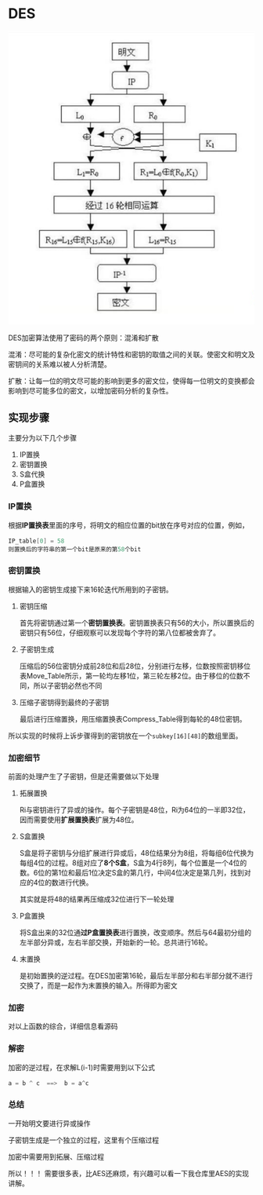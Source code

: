 # DES
![DES](/des.png)

DES加密算法使用了密码的两个原则：混淆和扩散

 混淆：尽可能的复杂化密文的统计特性和密钥的取值之间的关联。使密文和明文及密钥间的关系难以被人分析清楚。

 扩散：让每一位的明文尽可能的影响到更多的密文位，使得每一位明文的变换都会影响到尽可能多位的密文，以增加密码分析的复杂性。

## 实现步骤

主要分为以下几个步骤

1. IP置换
2. 密钥置换
3. S盒代换
4. P盒置换

### IP置换

根据**IP置换表**里面的序号，将明文的相应位置的bit放在序号对应的位置，例如，

``` c
IP_table[0] = 58
则置换后的字符串的第一个bit是原来的第58个bit
```

### 密钥置换

根据输入的密钥生成接下来16轮迭代所用到的子密钥。

1. 密钥压缩

   首先将密钥通过第一个**密钥置换表**。密钥置换表只有56的大小，所以置换后的密钥只有56位，仔细观察可以发现每个字符的第八位都被舍弃了。

2. 子密钥生成

   压缩后的56位密钥分成前28位和后28位，分别进行左移，位数按照密钥移位表Move_Table所示，第一轮均左移1位，第三轮左移2位。由于移位的位数不同，所以子密钥必然也不同

3. 压缩子密钥得到最终的子密钥

   最后进行压缩置换，用压缩置换表Compress_Table得到每轮的48位密钥。

所以实现的时候将上诉步骤得到的密钥放在一个`subkey[16][48]`的数组里面。

### 加密细节

前面的处理产生了子密钥，但是还需要做以下处理

1. 拓展置换

   Ri与密钥进行了异或的操作。每个子密钥是48位，Ri为64位的一半即32位，因而需要使用**扩展置换表**扩展为48位。

2. S盒置换

   S盒是将子密钥与分组扩展进行异或后，48位结果分为8组，将每组6位代换为每组4位的过程。8组对应了**8个S盒**，S盒为4行8列，每个位置是一个4位的数。6位的第1位和最后1位决定S盒的第几行，中间4位决定是第几列，找到对应的4位的数进行代换。

   其实就是将48的结果再压缩成32位进行下一轮处理

3. P盒置换

   将S盒出来的32位通**过P盒置换表**进行置换，改变顺序。然后与64最初分组的左半部分异或，左右半部交换，开始新的一轮。总共进行16轮。

4. 末置换

   是初始置换的逆过程。在DES加密第16轮，最后左半部分和右半部分就不进行交换了，而是一起作为末置换的输入。所得即为密文

### 加密

对以上函数的综合，详细信息看源码

### 解密

加密的逆过程，在求解L(i-1)时需要用到以下公式

``` c++
a = b ^ c  ==>  b = a^c
```

### 总结

一开始明文要进行异或操作

子密钥生成是一个独立的过程，这里有个压缩过程

加密中需要用到拓展、压缩过程

所以！！！ 需要很多表，比AES还麻烦，有兴趣可以看一下我仓库里AES的实现讲解。
